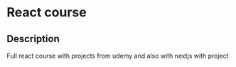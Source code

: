 # React course

## Description
Full react course with projects from udemy and also with nextjs with project
